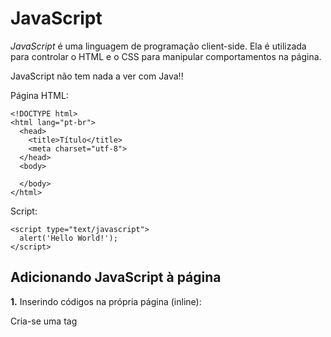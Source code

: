 # JavaScript

*JavaScript* é uma linguagem de programação client-side. Ela é utilizada para controlar o HTML e o CSS para manipular comportamentos na página.

JavaScript não tem nada a ver com Java!!

Página HTML:

    <!DOCTYPE html>
    <html lang="pt-br">
      <head>
        <title>Título</title>
        <meta charset="utf-8">
      </head>
      <body>
 
      </body>
    </html>


Script:

    <script type="text/javascript">
      alert('Hello World!');
    </script>


## Adicionando JavaScript à página

**1.** Inserindo códigos na própria página (inline):

Cria-se uma tag <script>, informando que o valor do atributo 'type' é 'text/javascript', então, coloca-se o código JavaScript dentro dessa tag.

Exemplo:

    <script type="text/javascript">
      alert('Hello World!');
    </script>


**2.** Relacionando um arquivo externo na página:

Exemplo 1 - adicionando um JavaScript do nosso projeto:

    <script type="text/javascript" src="js/script.js"></script>

Exemplo 2 - adicionando um JavaScript da internet:

Nesse exemplo, é carregado o framework JavaScript jQuery disponibilizado pela Google por um serviço de hospedagem de libraries (bibliotecas) JavaScript. Disponível em https://developers.google.com/speed/libraries/devguide?hl=pt-br#jquery:

    <script type="text/javascript" src="//ajax.googleapis.com/ajax/libs/jquery/1.10.2/jquery.min.js"></script>
